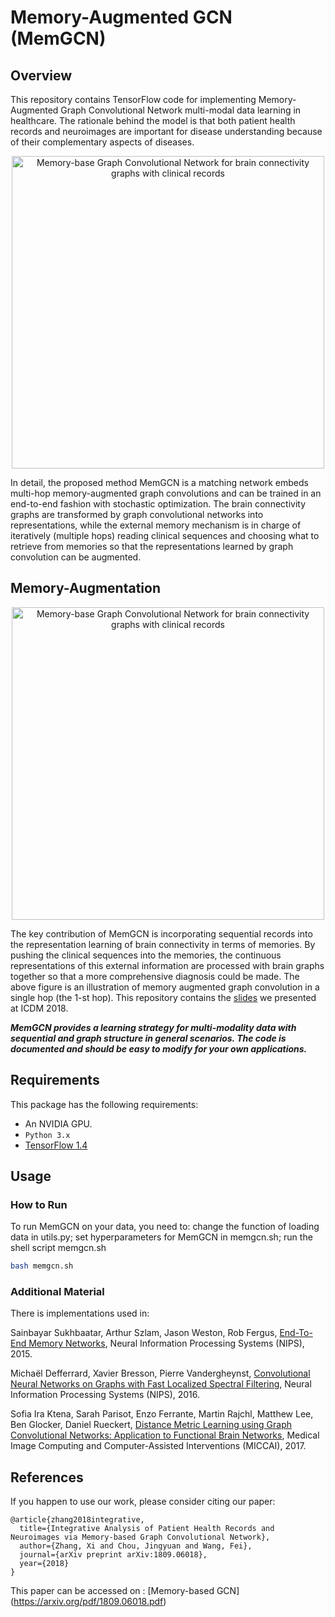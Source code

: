 # Memory-Augmented GCN (MemGCN)

## Overview

This repository contains TensorFlow code for implementing Memory-Augmented Graph Convolutional Network multi-modal data learning in healthcare. The rationale behind the model is that both patient health records and neuroimages are important for disease understanding because of their complementary aspects of diseases.  

<p align="center"><img src="images/overview.png" alt="Memory-base Graph Convolutional Network for brain connectivity graphs with clinical records" width="500"></p>

In detail, the proposed method MemGCN is a matching network embeds multi-hop memory-augmented graph convolutions and can be trained in an end-to-end fashion with stochastic optimization. The brain connectivity graphs are transformed by graph convolutional networks into representations, while the external memory mechanism is in charge of iteratively (multiple hops) reading clinical sequences and choosing what to retrieve from memories so that the representations learned by graph convolution can be augmented. 

## Memory-Augmentation

<p align="center"><img src="images/MemGCN-1hop.png" alt="Memory-base Graph Convolutional Network for brain connectivity graphs with clinical records" width="500"></p>

The key contribution of MemGCN is incorporating sequential records into the representation learning of brain connectivity in terms of memories. By pushing the clinical sequences into the memories, the continuous representations of this external information are processed with brain graphs together so that a more comprehensive diagnosis could be made. The above figure is an illustration of memory augmented graph convolution in a single hop (the 1-st hop). This repository contains the [slides](https://github.com/sheryl-ai/MemGCN/blob/master/slides.pdf) we presented at ICDM 2018.

***MemGCN provides a learning strategy for multi-modality data with sequential and graph structure in general scenarios. The code is documented and should be easy to modify for your own applications.***      

## Requirements
This package has the following requirements:
* An NVIDIA GPU.
* `Python 3.x`
* [TensorFlow 1.4](https://github.com/tensorflow/tensorflow)

## Usage
### How to Run
To run MemGCN on your data, you need to: change the function of loading data in utils.py; set hyperparameters for MemGCN in memgcn.sh; run the shell script memgcn.sh
```bash
bash memgcn.sh
```

### Additional Material
There is implementations used in: 

Sainbayar Sukhbaatar, Arthur Szlam, Jason Weston, Rob Fergus, [End-To-End Memory Networks](https://arxiv.org/pdf/1503.08895.pdf), Neural Information Processing Systems (NIPS), 2015.

Michaël Defferrard, Xavier Bresson, Pierre Vandergheynst, [Convolutional Neural Networks on Graphs with Fast Localized Spectral Filtering](https://arxiv.org/abs/1606.09375), Neural Information Processing Systems (NIPS), 2016.

Sofia Ira Ktena, Sarah Parisot, Enzo Ferrante, Martin Rajchl, Matthew Lee, Ben Glocker, Daniel Rueckert, [Distance Metric Learning using Graph Convolutional Networks: Application to Functional Brain Networks](https://arxiv.org/abs/1703.02161), Medical Image Computing and Computer-Assisted Interventions (MICCAI), 2017.


## References
If you happen to use our work, please consider citing our paper: 
```
@article{zhang2018integrative,
  title={Integrative Analysis of Patient Health Records and Neuroimages via Memory-based Graph Convolutional Network},
  author={Zhang, Xi and Chou, Jingyuan and Wang, Fei},
  journal={arXiv preprint arXiv:1809.06018},
  year={2018}
}
```
This paper can be accessed on : [Memory-based GCN] (https://arxiv.org/pdf/1809.06018.pdf)
